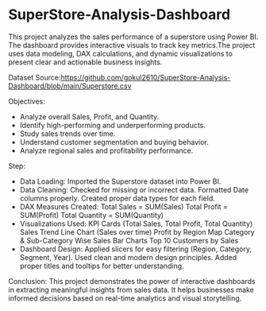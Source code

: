 # SuperStore-Analysis-Dashboard
This project analyzes the sales performance of a superstore using Power BI. The dashboard provides interactive visuals to track key metrics.The project uses data modeling, DAX calculations, and dynamic visualizations to present clear and actionable business insights.

Dataset
Source:https://github.com/gokul2610/SuperStore-Analysis-Dashboard/blob/main/Superstore.csv

Objectives:
- Analyze overall Sales, Profit, and Quantity.
- Identify high-performing and underperforming products.
- Study sales trends over time.
- Understand customer segmentation and buying behavior.
- Analyze regional sales and profitability performance.

Step:
- Data Loading:
Imported the Superstore dataset into Power BI.
- Data Cleaning:
Checked for missing or incorrect data.
Formatted Date columns properly.
Created proper data types for each field.
- DAX Measures Created:
Total Sales = SUM(Sales)
Total Profit = SUM(Profit)
Total Quantity = SUM(Quantity)
- Visualizations Used:
KPI Cards (Total Sales, Total Profit, Total Quantity)
Sales Trend Line Chart (Sales over time)
Profit by Region Map
Category & Sub-Category Wise Sales Bar Charts
Top 10 Customers by Sales
- Dashboard Design:
Applied slicers for easy filtering (Region, Category, Segment, Year).
Used clean and modern design principles.
Added proper titles and tooltips for better understanding.

Conclusion:
This project demonstrates the power of interactive dashboards in extracting meaningful insights from sales data. It helps businesses make informed decisions based on real-time analytics and visual storytelling.
